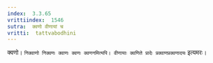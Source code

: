 ```yaml
---
index:  3.3.65
vrittiindex:  1546
sutra:  क्वणो वीणायां च
vritti:  tattvabodhini 
---
```


क्वणो। `निक्वाणो निक्वणः क्वाणः क्वणः क्वणनमित्यपि। वीणायाः क्वणिते प्रादेः प्रक्वाणप्रक्वणादयः` इत्यमरः। 

